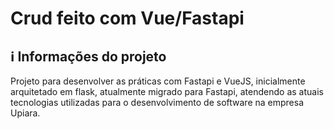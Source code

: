 # Crud feito com Vue/Fastapi


## ℹ️ Informações do projeto

<p>Projeto para desenvolver as práticas com Fastapi e VueJS,
inicialmente arquitetado em flask, atualmente migrado para
Fastapi, atendendo as atuais tecnologias utilizadas para o
desenvolvimento de software na empresa Upiara.</p>

